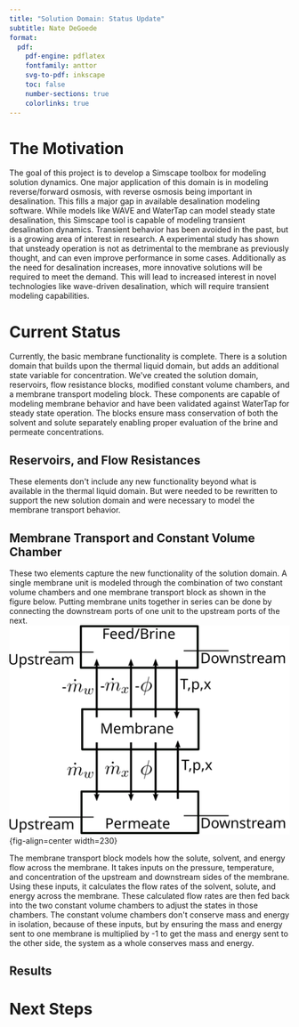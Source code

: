 ```yaml
---
title: "Solution Domain: Status Update"
subtitle: Nate DeGoede
format:
  pdf:
    pdf-engine: pdflatex
    fontfamily: anttor
    svg-to-pdf: inkscape
    toc: false
    number-sections: true
    colorlinks: true
---
```


# The Motivation
The goal of this project is to develop a Simscape toolbox for modeling solution dynamics. One major application of this domain is in modeling reverse/forward osmosis, with reverse osmosis being important in desalination. This fills a major gap in available desalination modeling software. While models like WAVE and WaterTap can model steady state desalination, this Simscape tool is capable of modeling transient desalination dynamics. Transient behavior has been avoided in the past, but is a growing area of interest in research. A experimental study has shown that unsteady operation is not as detrimental to the membrane as previously thought, and can even improve performance in some cases. Additionally as the need for desalination increases, more innovative solutions will be required to meet the demand. This will lead to increased interest in novel technologies like wave-driven desalination, which will require transient modeling capabilities.

# Current Status
Currently, the basic membrane functionality is complete. There is a solution domain that builds upon the thermal liquid domain, but adds an additional state variable for concentration. We've created the solution domain, reservoirs, flow resistance blocks, modified constant volume chambers, and a membrane transport modeling block. These components are capable of modeling membrane behavior and have been validated against WaterTap for steady state operation. The blocks ensure mass conservation of both the solvent and solute separately enabling proper evaluation of the brine and permeate concentrations. 

## Reservoirs, and Flow Resistances
These elements don't include any new functionality beyond what is available in the thermal liquid domain. But were needed to be rewritten to support the new solution domain and were necessary to model the membrane transport behavior. 

## Membrane Transport and Constant Volume Chamber
These two elements capture the new functionality of the solution domain. A single membrane unit is modeled through the combination of two constant volume chambers and one membrane transport block as shown in the figure below. Putting membrane units together in series can be done by connecting the downstream ports of one unit to the upstream ports of the next.
![implementation schematic](../figs/schematic.svg){fig-align=center width=230}

The membrane transport block models how the solute, solvent, and energy flow across the membrane. It takes inputs on the pressure, temperature, and concentration of the upstream and downstream sides of the membrane. Using these inputs, it calculates the flow rates of the solvent, solute, and energy across the membrane. These calculated flow rates are then fed back into the two constant volume chambers to adjust the states in those chambers. The constant volume chambers don't conserve mass and energy in isolation, because of these inputs, but by ensuring the mass and energy sent to one membrane is multiplied by -1 to get the mass and energy sent to the other side, the system as a whole conserves mass and energy.

## Results


# Next Steps
